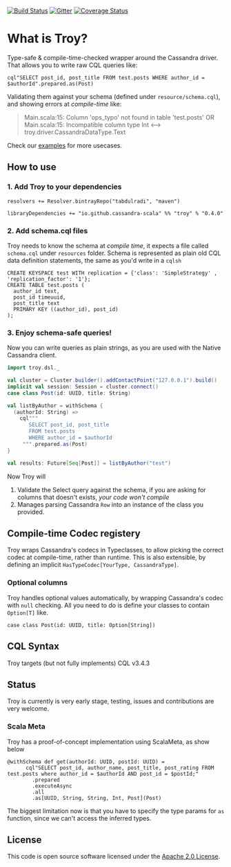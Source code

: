 [![Build Status](https://travis-ci.org/cassandra-scala/troy.svg?branch=master)](https://travis-ci.org/cassandra-scala/troy)
[![Gitter](https://badges.gitter.im/cassandra-scala/troy.svg)](https://gitter.im/cassandra-scala/troy?utm_source=badge&utm_medium=badge&utm_campaign=pr-badge)
[![Coverage Status](https://coveralls.io/repos/github/cassandra-scala/troy/badge.svg?branch=master)](https://coveralls.io/github/cassandra-scala/troy?branch=master)
# What is Troy?

Type-safe & compile-time-checked wrapper around the Cassandra driver. That allows you to write raw CQL queries like:
```
cql"SELECT post_id, post_title FROM test.posts WHERE author_id = $authorId".prepared.as(Post)
```
Validating them against your schema (defined under `resource/schema.cql`), and showing errors at *compile-time* like:
> Main.scala:15: Column 'ops_typo' not found in table 'test.posts'
OR
> Main.scala:15: Incompatible column type Int <--> troy.driver.CassandraDataType.Text

Check our [examples](examples) for more usecases.

## How to use

### 1. Add Troy to your dependencies

```
resolvers += Resolver.bintrayRepo("tabdulradi", "maven")

libraryDependencies += "io.github.cassandra-scala" %% "troy" % "0.4.0"
```

### 2. Add schema.cql files

Troy needs to know the schema at *compile time*, it expects a file called `schema.cql` under `resources` folder.
Schema is represented as plain old CQL data definition statements, the same as you'd write in a `cqlsh`
```cql
CREATE KEYSPACE test WITH replication = {'class': 'SimpleStrategy' , 'replication_factor': '1'};
CREATE TABLE test.posts (
  author_id text,
  post_id timeuuid,
  post_title text
  PRIMARY KEY ((author_id), post_id)
);
```

### 3. Enjoy schema-safe queries!

Now you can write queries as plain strings, as you are used with the Native Cassandra client.
```scala
import troy.dsl._

val cluster = Cluster.builder().addContactPoint("127.0.0.1").build()
implicit val session: Session = cluster.connect()
case class Post(id: UUID, title: String)

val listByAuthor = withSchema {
  (authorId: String) =>
    cql"""
       SELECT post_id, post_title
       FROM test.posts
       WHERE author_id = $authorId
     """.prepared.as(Post)
}

val results: Future[Seq[Post]] = listByAuthor("test")
```
Now Troy will
  1. Validate the Select query against the schema, if you are asking for columns that doesn't exists, *your code won't compile*
  2. Manages parsing Cassandra `Row` into an instance of the class you provided.

## Compile-time Codec registery
Troy wraps Cassandra's codecs in Typeclasses, to allow picking the correct codec at compile-time, rather than runtime.
This is also extensible, by defining an implicit `HasTypeCodec[YourType, CassandraType]`.

### Optional columns
Troy handles optional values automatically, by wrapping Cassandra's codec with `null` checking.
All you need to do is define your classes to contain `Option[T]` like.
```
case class Post(id: UUID, title: Option[String])
```

## CQL Syntax
Troy targets (but not fully implements) CQL v3.4.3

## Status
Troy is currently is very early stage, testing, issues and contributions are very welcome.

### Scala Meta
Troy has a proof-of-concept implementation using ScalaMeta, as show below
```
@withSchema def get(authorId: UUID, postId: UUID) =
      cql"SELECT post_id, author_name, post_title, post_rating FROM test.posts where author_id = $authorId AND post_id = $postId;"
        .prepared
        .executeAsync
        .all
        .as[UUID, String, String, Int, Post](Post)
```
The biggest limitation now is that you have to specify the type params for `as` function, since we can't access the
inferred types.

## License ##
This code is open source software licensed under the [Apache 2.0 License]("http://www.apache.org/licenses/LICENSE-2.0.html").

